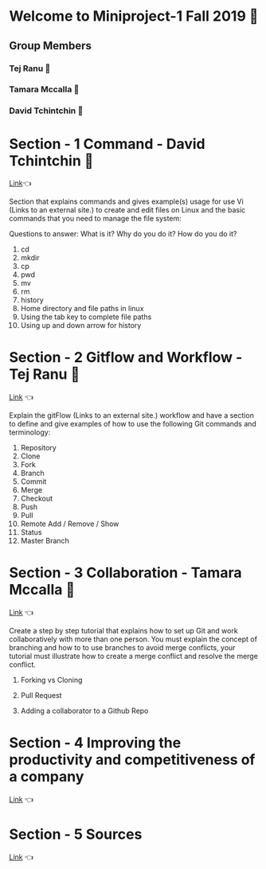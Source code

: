 # Welcome to Miniproject-1 Fall 2019 :wave:
## Group Members
### Tej Ranu :see_no_evil:
### Tamara Mccalla :hear_no_evil:	
### David Tchintchin :speak_no_evil:	
# Section - 1 Command - David Tchintchin :speak_no_evil:
[Link](https://github.com/tejranu/miniproject-1/blob/master/Section%201%20-%20Command):point_left:

  Section that explains commands and gives example(s) usage for use Vi (Links to an external site.) to create and edit files on Linux and the basic commands that you need to manage the file system:

Questions to answer: What is it? Why do you do it? How do you do it?

1. cd
2. mkdir
3. cp
4. pwd
5. mv
6. rm
7. history
8. Home directory and file paths in linux
9. Using the tab key to complete file paths
10. Using up and down arrow for history
# Section - 2 Gitflow and Workflow - Tej Ranu :see_no_evil:
[Link](https://github.com/tejranu/miniproject-1/blob/master/Section%20-%202%20Gitflow%20Workflow) :point_left:

Explain the gitFlow (Links to an external site.) workflow and have a section to define and give examples of how to use the following Git commands and terminology:

1. Repository
2. Clone
3. Fork
4. Branch
5. Commit
6. Merge
7. Checkout
8. Push
9. Pull 
10. Remote Add / Remove / Show
11. Status
12. Master Branch
# Section - 3 Collaboration - Tamara Mccalla :hear_no_evil:
[Link](https://github.com/tejranu/miniproject-1/blob/master/Section%20-%203%20Collaboration) :point_left:

Create a step by step tutorial that explains how to set up Git and work collaboratively with more than one person.  You must explain the concept of branching and how to to use branches to avoid merge conflicts, your tutorial must illustrate how to create a merge conflict and resolve the merge conflict.   

1. Forking vs Cloning

2. Pull Request

3.  Adding a collaborator to a Github Repo

# Section - 4 Improving the productivity and competitiveness of a company
[Link](https://github.com/tejranu/miniproject-1/blob/master/Section%20-%204%20Improving%20the%20productivity%20and%20competitiveness%20of%20a%20company.md) :point_left:
# Section - 5 Sources
[Link](https://github.com/tejranu/miniproject-1/blob/master/Section%20-%205%20Sources.md) :point_left:


